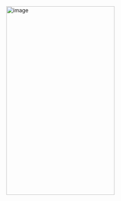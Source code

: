<img width="286" height="497" alt="image" src="https://github.com/user-attachments/assets/bd9247c1-24fc-4028-acb7-4d648388ceb3" />
